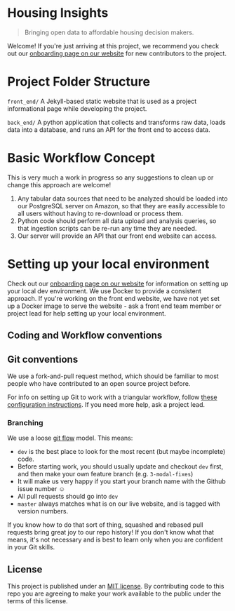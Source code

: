 # Housing Insights
> Bringing open data to affordable housing decision makers.

Welcome! If you're just arriving at this project, we recommend you check out our [onboarding page on our website](http://housinginsights.org/resources/onboarding) for new contributors to the project.


# Project Folder Structure
`front_end/`
A Jekyll-based static website that is used as a project informational page while developing the project.

`back_end/`
A python application that collects and transforms raw data, loads data into a database, and runs an API for the front end to access data.

# Basic Workflow Concept
This is very much a work in progress so any suggestions to clean up or change this approach are welcome!

1. Any tabular data sources that need to be analyzed should be loaded into our PostgreSQL server on Amazon, so that they are easily accessible to all users without having to re-download or process them.
2. Python code should perform all data upload and analysis queries, so that ingestion scripts can be re-run any time they are needed.
3. Our server will provide an API that our front end website can access. 

# Setting up your local environment

Check out our [onboarding page on our website](http://housinginsights.org/resources/onboarding) for information on setting up your local dev environment. We use Docker to provide a consistent approach. If you're working on the front end website, we have not yet set up a Docker image to serve the website - ask a front end team member or project lead for help setting up your local environment. 


## Coding and Workflow conventions

## Git conventions
We use a fork-and-pull request method, which should be familiar to most people who have contributed to an open source project before.

For info on setting up Git to work with a triangular workflow, follow [these configuration instructions](http://housinginsights.org/resources/onboarding/triangular-git.html). If you need more help, ask a project lead. 


### Branching
We use a loose [git flow](https://datasift.github.io/gitflow/IntroducingGitFlow.html) model. This means:

* `dev` is the best place to look for the most recent (but maybe incomplete) code.
* Before starting work, you should usually update and checkout `dev` first, and then make your own feature branch (e.g. `3-modal-fixes`)
* It will make us very happy if you start your branch name with the Github issue number  &#x263A;
* All pull requests should go into `dev`
* `master` always matches what is on our live website, and is tagged with version numbers.

If you know how to do that sort of thing, squashed and rebased pull requests bring great joy to our repo history! If you don't know what that means, it's not necessary and is best to learn only when you are confident in your Git skills.

## License
This project is published under an [MIT license](https://github.com/codefordc/housing-insights/blob/master/LICENSE.txt). By contributing code to this repo you are agreeing to make your work available to the public under the terms of this license.
